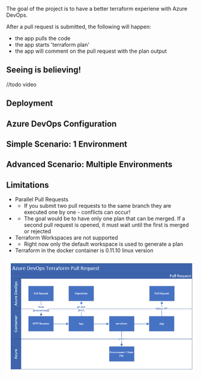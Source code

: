 The goal of the project is to have a better terraform experiene with Azure DevOps.

After a pull request is submitted, the following will happen:

* the app pulls the code
* the app starts 'terraform plan'
* the app will comment on the pull request with the plan output

## Seeing is believing!

//todo video

## Deployment

## Azure DevOps Configuration

## Simple Scenario: 1 Environment

## Advanced Scenario: Multiple Environments

## Limitations

* Parallel Pull Requests
* * If you submit two pull requests to the same branch they are executed one by one - conflicts can occur!
* * The goal would be to have only one plan that can be merged. If a second pull request is opened, it must wait until the first is merged or rejected
* Terraform Workspaces are not supported
* * Right now only the default workspace is used to generate a plan
* Terraform in the docker container is 0.11.10 linux version

![Flow](/docs/flow.png "terraform pull request flow")